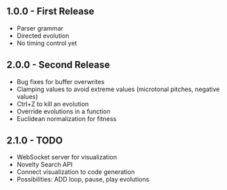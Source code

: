 ## 1.0.0 - First Release
* Parser grammar
* Directed evolution
* No timing control yet


## 2.0.0 - Second Release
* Bug fixes for buffer overwrites
* Clamping values to avoid extreme values (microtonal pitches, negative values)
* Ctrl+Z to kill an evolution
* Override evolutions in a function
* Euclidean normalization for fitness

## 2.1.0 - TODO
* WebSocket server for visualization
* Novelty Search API
* Connect visualization to code generation
* Possibilities: ADD loop, pause, play evolutions
